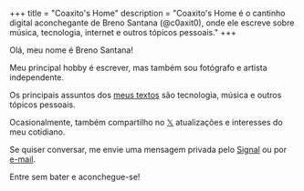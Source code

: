 +++
title = "Coaxito's Home"
description = "Coaxito's Home é o cantinho digital aconchegante de Breno Santana (@c0axit0), onde ele escreve sobre música, tecnologia, internet e outros tópicos pessoais."
+++

Olá, meu nome é Breno Santana!

Meu principal hobby é escrever, mas também sou fotógrafo e artista independente.

Os principais assuntos dos [meus textos](/blog) são tecnologia, música e outros tópicos pessoais.

Ocasionalmente, também compartilho no [𝕏](https://x.com/c0axit0) atualizações e interesses do meu cotidiano.

Se quiser conversar, me envie uma mensagem privada pelo [Signal](https://signal.me/#eu/YGT5NxLnek0_hkaapo3XbU8iYTTscESW9n5Mka3NCJQXZ-HlkEBLXopDW_DN16Iz) ou por [e-mail](mailto:breno@coaxito.com).

Entre sem bater e aconchegue-se!